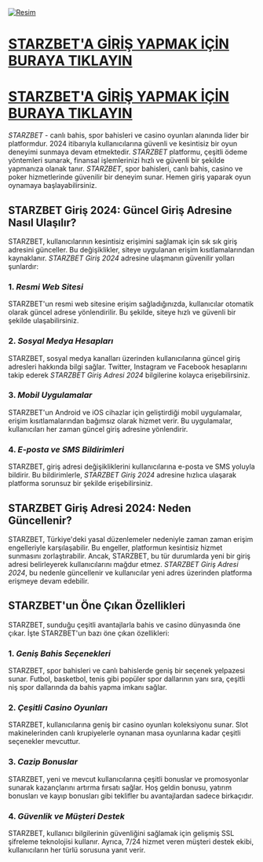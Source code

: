 <meta charset="UTF-8">
    <meta name="viewport" content="width=device-width, initial-scale=1.0">
</head>
<body>
    <a href="https://m-starzbet219.com/" target="_blank">
        <img src="https://framerusercontent.com/images/ZFYwQF35RctotsFSKSe7XUEo.png" alt="Resim" alt="Açıklama">
    </a>
</body>
</html>


<h1><b><a href="https://m-starzbet219.com">STARZBET'A GİRİŞ YAPMAK İÇİN BURAYA TIKLAYIN</a></b></h1>
 <h1><b><a href="https://m-starzbet219.com">STARZBET'A GİRİŞ YAPMAK İÇİN BURAYA TIKLAYIN</a></b></h1>

<p><i>STARZBET</i> - canlı bahis, spor bahisleri ve casino oyunları alanında lider bir platformdur. 2024 itibarıyla kullanıcılarına güvenli ve kesintisiz bir oyun deneyimi sunmaya devam etmektedir. <i>STARZBET</i> platformu, çeşitli ödeme yöntemleri sunarak, finansal işlemlerinizi hızlı ve güvenli bir şekilde yapmanıza olanak tanır. <i>STARZBET</i>, spor bahisleri, canlı bahis, casino ve poker hizmetlerinde güvenilir bir deneyim sunar. Hemen giriş yaparak oyun oynamaya başlayabilirsiniz.</p>

<h2>STARZBET Giriş 2024: Güncel Giriş Adresine Nasıl Ulaşılır?</h2>

 <p>STARZBET, kullanıcılarının kesintisiz erişimini sağlamak için sık sık giriş adresini günceller. Bu değişiklikler, siteye uygulanan erişim kısıtlamalarından kaynaklanır. <i>STARZBET Giriş 2024</i> adresine ulaşmanın güvenilir yolları şunlardır:</p>

<h3>1. <i>Resmi Web Sitesi</i></h3>

<p>STARZBET'un resmi web sitesine erişim sağladığınızda, kullanıcılar otomatik olarak güncel adrese yönlendirilir. Bu şekilde, siteye hızlı ve güvenli bir şekilde ulaşabilirsiniz.</p>

<h3>2. <i>Sosyal Medya Hesapları</i></h3>

<p>STARZBET, sosyal medya kanalları üzerinden kullanıcılarına güncel giriş adresleri hakkında bilgi sağlar. Twitter, Instagram ve Facebook hesaplarını takip ederek <i>STARZBET Giriş Adresi 2024</i> bilgilerine kolayca erişebilirsiniz.</p>

 <h3>3. <i>Mobil Uygulamalar</i></h3>

 <p>STARZBET'un Android ve iOS cihazlar için geliştirdiği mobil uygulamalar, erişim kısıtlamalarından bağımsız olarak hizmet verir. Bu uygulamalar, kullanıcıları her zaman güncel giriş adresine yönlendirir.</p>

<h3>4. <i>E-posta ve SMS Bildirimleri</i></h3>

<p>STARZBET, giriş adresi değişikliklerini kullanıcılarına e-posta ve SMS yoluyla bildirir. Bu bildirimlerle, <i>STARZBET Giriş 2024</i> adresine hızlıca ulaşarak platforma sorunsuz bir şekilde erişebilirsiniz.</p>

<h2>STARZBET Giriş Adresi 2024: Neden Güncellenir?</h2>

<p>STARZBET, Türkiye'deki yasal düzenlemeler nedeniyle zaman zaman erişim engelleriyle karşılaşabilir. Bu engeller, platformun kesintisiz hizmet sunmasını zorlaştırabilir. Ancak, STARZBET, bu tür durumlarda yeni bir giriş adresi belirleyerek kullanıcılarını mağdur etmez. <i>STARZBET Giriş Adresi 2024</i>, bu nedenle güncellenir ve kullanıcılar yeni adres üzerinden platforma erişmeye devam edebilir.</p>

<h2>STARZBET'un Öne Çıkan Özellikleri</h2>

<p>STARZBET, sunduğu çeşitli avantajlarla bahis ve casino dünyasında öne çıkar. İşte STARZBET'un bazı öne çıkan özellikleri:</p>

 <h3>1. <i>Geniş Bahis Seçenekleri</i></h3>

 <p>STARZBET, spor bahisleri ve canlı bahislerde geniş bir seçenek yelpazesi sunar. Futbol, basketbol, tenis gibi popüler spor dallarının yanı sıra, çeşitli niş spor dallarında da bahis yapma imkanı sağlar.</p>

<h3>2. <i>Çeşitli Casino Oyunları</i></h3>

<p>STARZBET, kullanıcılarına geniş bir casino oyunları koleksiyonu sunar. Slot makinelerinden canlı krupiyelerle oynanan masa oyunlarına kadar çeşitli seçenekler mevcuttur.</p>

<h3>3. <i>Cazip Bonuslar</i></h3>

<p>STARZBET, yeni ve mevcut kullanıcılarına çeşitli bonuslar ve promosyonlar sunarak kazançlarını artırma fırsatı sağlar. Hoş geldin bonusu, yatırım bonusları ve kayıp bonusları gibi teklifler bu avantajlardan sadece birkaçıdır.</p>

<h3>4. <i>Güvenlik ve Müşteri Destek</i></h3>

<p>STARZBET, kullanıcı bilgilerinin güvenliğini sağlamak için gelişmiş SSL şifreleme teknolojisi kullanır. Ayrıca, 7/24 hizmet veren müşteri destek ekibi, kullanıcıların her türlü sorusuna yanıt verir.</p>
